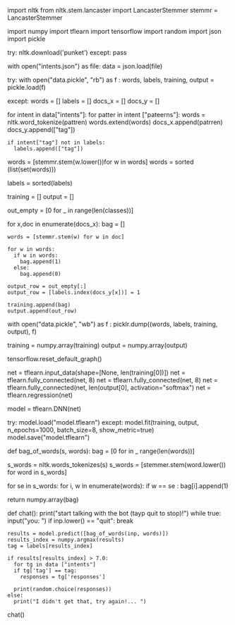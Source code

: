 import nltk
from nltk.stem.lancaster import LancasterStemmer
stemmr = LancasterStemmer

import numpy
import tflearn
import tensorflow
import random
import json
import pickle

try:
  nltk.download('punket')
except:
  pass

with open("intents.json") as file:
  data = json.load(file)

try:
  with open("data.pickle", "rb") as f :
    words, labels,  training, output = pickle.load(f)

except:
  words = []
  labels = []
  docs_x = []
  docs_y = []

  for intent in data["intents"]:
    for patter in intent ["pateerns"]:
      words = nltk.word_tokenize(pattren)
      words.extend(words)
      docs_x.append(patrren)
      docs_y.append(["tag"])
      
    if intent["tag"] not in labels:
      labels.append(["tag"])

  words = [stemmr.stem(w.lower())for w in words]
  words = sorted (list(set(words)))

  labels = sorted(labels)

  training = []
  output = []

  out_empty = [0 for _ in range(len(classes))]

  for x,doc in enumerate(docs_x):
    bag = []
  
    words = [stemmr.stem(w) for w in doc]

    for w in words:
      if w in words:
        bag.append(1)
      else:
        bag.append(0)

    output_row = out_empty[:]
    output_row = [labels.index(docs_y[x])] = 1

    training.append(bag)
    output.append(out_row)

  with open("data.pickle", "wb") as f :
    picklr.dump((words, labels,  training, output), f) 

training = numpy.array(training)
output = numpy.array(output)

tensorflow.reset_default_graph()

net = tflearn.input_data(shape=[None,
len(training[0])])
net = tflearn.fully_connected(net, 8)
net = tflearn.fully_connected(net, 8)
net = tflearn.fully_connected(net, len(output[0], activation="softmax")
net = tflearn.regression(net)

model = tflearn.DNN(net)

try:
  model.load("model.tflearn")
except:
  model.fit(training, output, n_epochs=1000, batch_size=8, show_metric=true)
  model.save("model.tflearn")


def bag_of_words(s, words):
  bag = [0 for in _ range(len(words))]

  s_words = nltk.words_tokenizes(s)
  s_words = [stemmer.stem(word.lower()) for word in s_words]

  for se in s_words:
    for i, w in enumerate(words):
      if w == se :
        bag[i].append(1)
  
  return numpy.array(bag)


def chat():
  print("start talking with the bot (tayp quit to stop)!")
  while true:
    input("you: ")
    if inp.lower() == "quit":
      break

    results = model.predict([bag_of_words(inp, words)])
    results_index = numpy.argmax(results)
    tag = labels[results_index]
    
    if results[results_index] > 7.0:
      for tg in data ["intents"]
      if tg['tag'] == tag:
        responses = tg['responses']

      print(random.choice(responses))
    else:
      print("I didn't get that, try again!... ")

chat()
